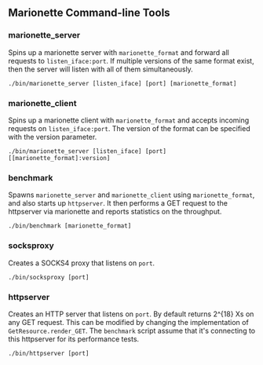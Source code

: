 Marionette Command-line Tools
-----------------------------

### marionette_server

Spins up a marionette server with ```marionette_format``` and forward all requests to ```listen_iface:port```.
If multiple versions of the same format exist, then the server will listen with all of them simultaneously.

```
./bin/marionette_server [listen_iface] [port] [marionette_format]
```

### marionette_client

Spins up a marionette client with ```marionette_format``` and accepts incoming requests on ```listen_iface:port```.
The version of the format can be specified with the version parameter.

```
./bin/marionette_server [listen_iface] [port] [[marionette_format]:version]
```

### benchmark

Spawns ```marionette_server``` and ```marionette_client``` using ```marionette_format```, and also starts up ```httpserver```.
It then performs a GET request to the httpserver via marionette and reports statistics on the throughput.

```
./bin/benchmark [marionette_format]
```

### socksproxy

Creates a SOCKS4 proxy that listens on ```port```.

```
./bin/socksproxy [port]
```

### httpserver

Creates an HTTP server that listens on ```port```. By default returns 2^{18} Xs on any GET request. This can be modified by changing the implementation of ```GetResource.render_GET```. The ```benchmark``` script assume that it's connecting to this httpserver for its performance tests.

```
./bin/httpserver [port]
```
